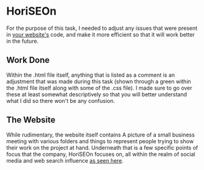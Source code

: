 # HoriSEOn #
For the purpose of this task, I needed to adjust any issues that were present in [your website's](https://cddoigkn.github.io/semantic-html/) code, and make it more efficient so that it will work better in the future.
## Work Done ##
Within the .html file itself, anything that is listed as a comment is an adjustment that was made during this task (shown through a green <!-- --> within the .html file itself along with some of the .css file). I made sure to go over these at least somewhat descriptively so that you will better understand what I did so there won't be any confusion.
## The Website ##
While rudimentary, the website itself contains A picture of a small business meeting with various folders and things to represent people trying to show their work on the project at hand. Underneath that is a few specific points of focus that the company, HoriSEOn focuses on, all within the realm of social media and web search influence [as seen here](<assets/images/screenshot of board meeting.png>).